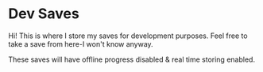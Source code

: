 # Dev Saves

Hi! This is where I store my saves for development purposes. Feel free to take a save from here-I won't know anyway.

These saves will have offline progress disabled & real time storing enabled.
